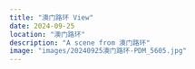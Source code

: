```yaml
---
title: "澳门路环 View"
date: 2024-09-25
location: "澳门路环"
description: "A scene from 澳门路环"
image: "images/20240925澳门路环-PDM_5605.jpg"
---
```

